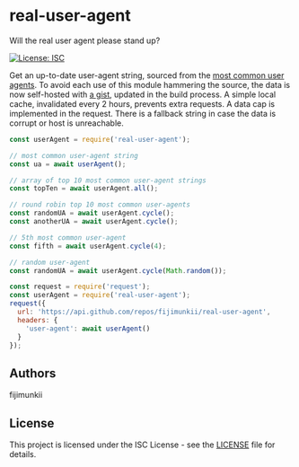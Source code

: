 # real-user-agent
Will the real user agent please stand up?

[![License: ISC](https://img.shields.io/npm/l/real-user-agent.svg)](https://opensource.org/licenses/ISC)

Get an up-to-date user-agent string, sourced from the [most common user agents](https://techblog.willshouse.com/2012/01/03/most-common-user-agents/). To avoid each use of this module hammering the source, the data is now self-hosted with [a gist](https://gist.githubusercontent.com/fijimunkii/952acac988f2d25bef7e0284bc63c406/raw/ua.json), updated in the build process. A simple local cache, invalidated every 2 hours, prevents extra requests. A data cap is implemented in the request. There is a fallback string in case the data is corrupt or host is unreachable.

```js
const userAgent = require('real-user-agent');

// most common user-agent string
const ua = await userAgent();

// array of top 10 most common user-agent strings
const topTen = await userAgent.all();

// round robin top 10 most common user-agents
const randomUA = await userAgent.cycle();
const anotherUA = await userAgent.cycle();

// 5th most common user-agent
const fifth = await userAgent.cycle(4);

// random user-agent
const randomUA = await userAgent.cycle(Math.random());
```

```js
const request = require('request');
const userAgent = require('real-user-agent');
request({
  url: 'https://api.github.com/repos/fijimunkii/real-user-agent',
  headers: {
    'user-agent': await userAgent()
  }
});
```

## Authors

fijimunkii

## License

This project is licensed under the ISC License - see the [LICENSE](LICENSE.txt) file for details.
